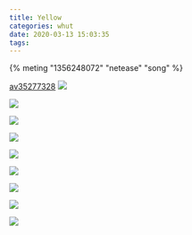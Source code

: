 ```yaml
---
title: Yellow
categories: whut
date: 2020-03-13 15:03:35
tags: 
---
```



{% meting "1356248072" "netease" "song" %}


[av35277328](https://www.bilibili.com/video/av35277328)
![](https://cdn.jsdelivr.net/gh/Leouas/Leouas-img/yellow/IMG_0429.JPG)

![](https://cdn.jsdelivr.net/gh/Leouas/Leouas-img/yellow/IMG_0430.JPG)

![](https://cdn.jsdelivr.net/gh/Leouas/Leouas-img/yellow/IMG_0431.JPG)

![](https://cdn.jsdelivr.net/gh/Leouas/Leouas-img/yellow/IMG_0432.JPG)

![](https://cdn.jsdelivr.net/gh/Leouas/Leouas-img/yellow/IMG_0433.JPG)

![](https://cdn.jsdelivr.net/gh/Leouas/Leouas-img/yellow/IMG_0434.JPG)

![](https://cdn.jsdelivr.net/gh/Leouas/Leouas-img/yellow/IMG_0435.JPG)

![](https://cdn.jsdelivr.net/gh/Leouas/Leouas-img/yellow/IMG_0436.JPG)

![](https://cdn.jsdelivr.net/gh/Leouas/Leouas-img/yellow/IMG_0437.JPG)

